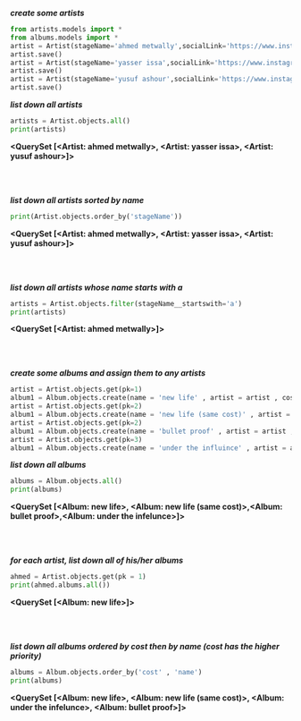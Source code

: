 **_create some artists_**

```python
from artists.models import *
from albums.models import *
artist = Artist(stageName='ahmed metwally',socialLink='https://www.instagram.com/ahmed_metwally_74')
artist.save()
artist = Artist(stageName='yasser issa',socialLink='https://www.instagram.com/yasser_issa_74')
artist.save()
artist = Artist(stageName='yusuf ashour',socialLink='https://www.instagram.com/yusuf_ashour_74')
artist.save()
```

**_list down all artists_**

```python
artists = Artist.objects.all()
print(artists)
```

**<QuerySet [<Artist: ahmed metwally>, <Artist: yasser issa>, <Artist: yusuf ashour>]>**

<br />
<br />

**_list down all artists sorted by name_**

```python
print(Artist.objects.order_by('stageName'))
```

**<QuerySet [<Artist: ahmed metwally>, <Artist: yasser issa>, <Artist: yusuf ashour>]>**

<br />
<br />

**_list down all artists whose name starts with a_**

```python
artists = Artist.objects.filter(stageName__startswith='a')
print(artists)
```

**<QuerySet [<Artist: ahmed metwally>]>**

<br />
<br />

**_create some albums and assign them to any artists_**

```python
artist = Artist.objects.get(pk=1)
album1 = Album.objects.create(name = 'new life' , artist = artist , cost = 500.00 )
artist = Artist.objects.get(pk=2)
album1 = Album.objects.create(name = 'new life (same cost)' , artist = artist , cost = 500.00 )
artist = Artist.objects.get(pk=2)
album1 = Album.objects.create(name = 'bullet proof' , artist = artist , cost = 2500.00 )
artist = Artist.objects.get(pk=3)
album1 = Album.objects.create(name = 'under the influince' , artist = artist , cost = 1212.00 )
```

**_list down all albums_**

```python
albums = Album.objects.all()
print(albums)
```

**<QuerySet [<Album: new life>, <Album: new life (same cost)>,<Album: bullet proof>,<Album: under the infelunce>]>**

<br />
<br />

**_for each artist, list down all of his/her albums_**

```python
ahmed = Artist.objects.get(pk = 1)
print(ahmed.albums.all())
```

**<QuerySet [<Album: new life>]>**

<br />
<br />

**_list down all albums ordered by cost then by name (cost has the higher priority)_**

```python
albums = Album.objects.order_by('cost' , 'name')
print(albums)
```

**<QuerySet [<Album: new life>, <Album: new life (same cost)>, <Album: under the infelunce>, <Album: bullet proof>]>**
